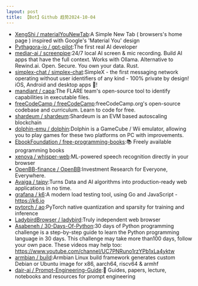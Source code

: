 ```yaml
---
layout: post
title: 【Bot】Github 趋势2024-10-04
---
```


* [XengShi / materialYouNewTab](https://github.com/XengShi/materialYouNewTab):A Simple New Tab ( browsers's home page ) inspired with Google's 'Material You' design
* [Pythagora-io / gpt-pilot](https://github.com/Pythagora-io/gpt-pilot):The first real AI developer
* [mediar-ai / screenpipe](https://github.com/mediar-ai/screenpipe):24/7 local AI screen & mic recording. Build AI apps that have the full context. Works with Ollama. Alternative to Rewind.ai. Open. Secure. You own your data. Rust.
* [simplex-chat / simplex-chat](https://github.com/simplex-chat/simplex-chat):SimpleX - the first messaging network operating without user identifiers of any kind - 100% private by design! iOS, Android and desktop apps 📱!
* [mandiant / capa](https://github.com/mandiant/capa):The FLARE team's open-source tool to identify capabilities in executable files.
* [freeCodeCamp / freeCodeCamp](https://github.com/freeCodeCamp/freeCodeCamp):freeCodeCamp.org's open-source codebase and curriculum. Learn to code for free.
* [shardeum / shardeum](https://github.com/shardeum/shardeum):Shardeum is an EVM based autoscaling blockchain
* [dolphin-emu / dolphin](https://github.com/dolphin-emu/dolphin):Dolphin is a GameCube / Wii emulator, allowing you to play games for these two platforms on PC with improvements.
* [EbookFoundation / free-programming-books](https://github.com/EbookFoundation/free-programming-books):📚 Freely available programming books
* [xenova / whisper-web](https://github.com/xenova/whisper-web):ML-powered speech recognition directly in your browser
* [OpenBB-finance / OpenBB](https://github.com/OpenBB-finance/OpenBB):Investment Research for Everyone, Everywhere.
* [Avaiga / taipy](https://github.com/Avaiga/taipy):Turns Data and AI algorithms into production-ready web applications in no time.
* [grafana / k6](https://github.com/grafana/k6):A modern load testing tool, using Go and JavaScript - https://k6.io
* [pytorch / ao](https://github.com/pytorch/ao):PyTorch native quantization and sparsity for training and inference
* [LadybirdBrowser / ladybird](https://github.com/LadybirdBrowser/ladybird):Truly independent web browser
* [Asabeneh / 30-Days-Of-Python](https://github.com/Asabeneh/30-Days-Of-Python):30 days of Python programming challenge is a step-by-step guide to learn the Python programming language in 30 days. This challenge may take more than100 days, follow your own pace. These videos may help too: https://www.youtube.com/channel/UC7PNRuno1rzYPb1xLa4yktw
* [armbian / build](https://github.com/armbian/build):Armbian Linux build framework generates custom Debian or Ubuntu image for x86, aarch64, riscv64 & armhf
* [dair-ai / Prompt-Engineering-Guide](https://github.com/dair-ai/Prompt-Engineering-Guide):🐙 Guides, papers, lecture, notebooks and resources for prompt engineering
